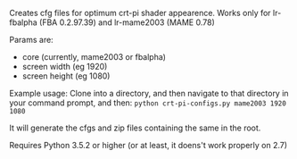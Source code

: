 Creates cfg files for optimum crt-pi shader appearence. Works only for lr-fbalpha (FBA 0.2.97.39) and lr-mame2003 (MAME 0.78)

Params are:
* core (currently, mame2003 or fbalpha)
* screen width (eg 1920)
* screen height (eg 1080)

Example usage:
Clone into a directory, and then navigate to that directory in your command prompt, and then:
```python crt-pi-configs.py mame2003 1920 1080```

It will generate the cfgs and zip files containing the same in the root.

Requires Python 3.5.2 or higher (or at least, it doens't work properly on 2.7)